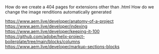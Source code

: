 How do we create a 404 pages for extensions other than .html
How do we change the image renditions automatically generated



https://www.aem.live/developer/anatomy-of-a-project
    https://www.aem.live/developer/indexing
    https://www.aem.live/developer/keeping-it-100
    https://github.com/adobe/helix-project-boilerplate/tree/main/blocks/columns
https://www.aem.live/developer/markup-sections-blocks
